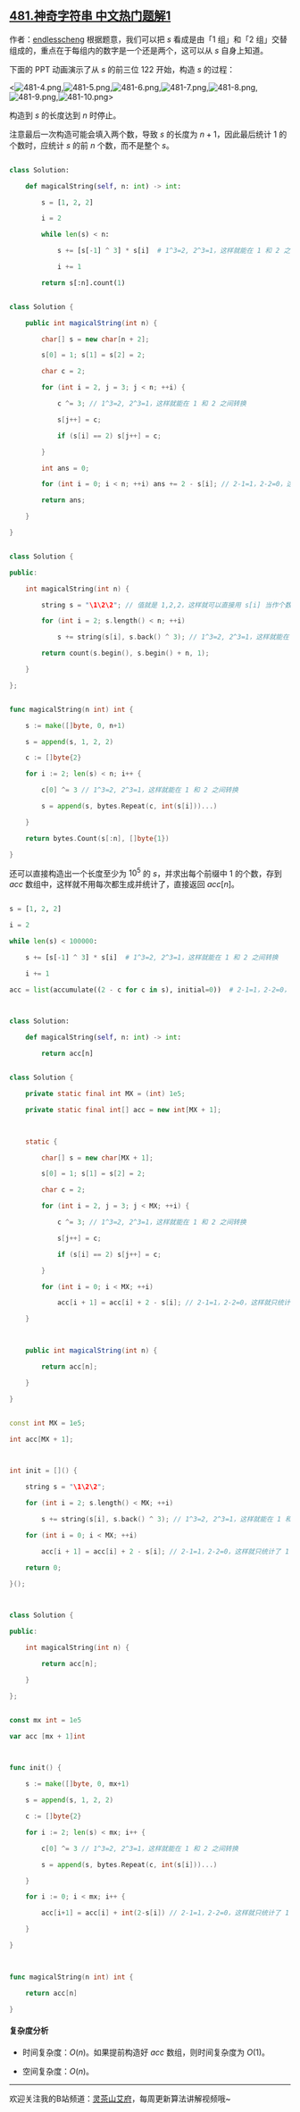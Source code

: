 ## [481.神奇字符串 中文热门题解1](https://leetcode.cn/problems/magical-string/solutions/100000/by-endlesscheng-z8o1)

作者：[endlesscheng](https://leetcode.cn/u/endlesscheng)
根据题意，我们可以把 $s$ 看成是由「$1$ 组」和「$2$ 组」交替组成的，重点在于每组内的数字是一个还是两个，这可以从 $s$ 自身上知道。

下面的 PPT 动画演示了从 $s$ 的前三位 $122$ 开始，构造 $s$ 的过程：

<![481-4.png](https://pic.leetcode.cn/1667050625-eshwIW-481-4.png),![481-5.png](https://pic.leetcode.cn/1667050625-eIcehP-481-5.png),![481-6.png](https://pic.leetcode.cn/1667050625-DAnYjU-481-6.png),![481-7.png](https://pic.leetcode.cn/1667050625-fWotuQ-481-7.png),![481-8.png](https://pic.leetcode.cn/1667050625-CrwOsy-481-8.png),![481-9.png](https://pic.leetcode.cn/1667050987-vxGLRh-481-9.png),![481-10.png](https://pic.leetcode.cn/1667050987-quhZmb-481-10.png)>

构造到 $s$ 的长度达到 $n$ 时停止。

注意最后一次构造可能会填入两个数，导致 $s$ 的长度为 $n+1$，因此最后统计 $1$ 的个数时，应统计 $s$ 的前 $n$ 个数，而不是整个 $s$。

```py [sol1-Python3]
class Solution:
    def magicalString(self, n: int) -> int:
        s = [1, 2, 2]
        i = 2
        while len(s) < n:
            s += [s[-1] ^ 3] * s[i]  # 1^3=2, 2^3=1，这样就能在 1 和 2 之间转换
            i += 1
        return s[:n].count(1)
```

```java [sol1-Java]
class Solution {
    public int magicalString(int n) {
        char[] s = new char[n + 2];
        s[0] = 1; s[1] = s[2] = 2;
        char c = 2;
        for (int i = 2, j = 3; j < n; ++i) {
            c ^= 3; // 1^3=2, 2^3=1，这样就能在 1 和 2 之间转换
            s[j++] = c;
            if (s[i] == 2) s[j++] = c;
        }
        int ans = 0;
        for (int i = 0; i < n; ++i) ans += 2 - s[i]; // 2-1=1，2-2=0，这样就只统计了 1
        return ans;
    }
}
```

```cpp [sol1-C++]
class Solution {
public:
    int magicalString(int n) {
        string s = "\1\2\2"; // 值就是 1,2,2，这样就可以直接用 s[i] 当作个数
        for (int i = 2; s.length() < n; ++i)
            s += string(s[i], s.back() ^ 3); // 1^3=2, 2^3=1，这样就能在 1 和 2 之间转换
        return count(s.begin(), s.begin() + n, 1);
    }
};
```

```go [sol1-Go]
func magicalString(n int) int {
	s := make([]byte, 0, n+1)
	s = append(s, 1, 2, 2)
	c := []byte{2}
	for i := 2; len(s) < n; i++ {
		c[0] ^= 3 // 1^3=2, 2^3=1，这样就能在 1 和 2 之间转换
		s = append(s, bytes.Repeat(c, int(s[i]))...)
	}
	return bytes.Count(s[:n], []byte{1})
}
```

还可以直接构造出一个长度至少为 $10^5$ 的 $s$，并求出每个前缀中 $1$ 的个数，存到 $\textit{acc}$ 数组中，这样就不用每次都生成并统计了，直接返回 $\textit{acc}[n]$。

```py [sol2-Python3]
s = [1, 2, 2]
i = 2
while len(s) < 100000:
    s += [s[-1] ^ 3] * s[i]  # 1^3=2, 2^3=1，这样就能在 1 和 2 之间转换
    i += 1
acc = list(accumulate((2 - c for c in s), initial=0))  # 2-1=1，2-2=0，这样就只统计了 1

class Solution:
    def magicalString(self, n: int) -> int:
        return acc[n]
```

```java [sol2-Java]
class Solution {
    private static final int MX = (int) 1e5;
    private static final int[] acc = new int[MX + 1];

    static {
        char[] s = new char[MX + 1];
        s[0] = 1; s[1] = s[2] = 2;
        char c = 2;
        for (int i = 2, j = 3; j < MX; ++i) {
            c ^= 3; // 1^3=2, 2^3=1，这样就能在 1 和 2 之间转换
            s[j++] = c;
            if (s[i] == 2) s[j++] = c;
        }
        for (int i = 0; i < MX; ++i)
            acc[i + 1] = acc[i] + 2 - s[i]; // 2-1=1，2-2=0，这样就只统计了 1
    }

    public int magicalString(int n) {
        return acc[n];
    }
}
```

```cpp [sol2-C++]
const int MX = 1e5;
int acc[MX + 1];

int init = []() {
    string s = "\1\2\2";
    for (int i = 2; s.length() < MX; ++i)
        s += string(s[i], s.back() ^ 3); // 1^3=2, 2^3=1，这样就能在 1 和 2 之间转换
    for (int i = 0; i < MX; ++i)
        acc[i + 1] = acc[i] + 2 - s[i]; // 2-1=1，2-2=0，这样就只统计了 1
    return 0;
}();

class Solution {
public:
    int magicalString(int n) {
        return acc[n];
    }
};
```

```go [sol2-Go]
const mx int = 1e5
var acc [mx + 1]int

func init() {
	s := make([]byte, 0, mx+1)
	s = append(s, 1, 2, 2)
	c := []byte{2}
	for i := 2; len(s) < mx; i++ {
		c[0] ^= 3 // 1^3=2, 2^3=1，这样就能在 1 和 2 之间转换
		s = append(s, bytes.Repeat(c, int(s[i]))...)
	}
	for i := 0; i < mx; i++ {
		acc[i+1] = acc[i] + int(2-s[i]) // 2-1=1，2-2=0，这样就只统计了 1
	}
}

func magicalString(n int) int {
	return acc[n]
}
```

#### 复杂度分析

- 时间复杂度：$O(n)$。如果提前构造好 $\textit{acc}$ 数组，则时间复杂度为 $O(1)$。
- 空间复杂度：$O(n)$。

---

欢迎关注我的B站频道：[灵茶山艾府](https://space.bilibili.com/206214)，每周更新算法讲解视频哦~
